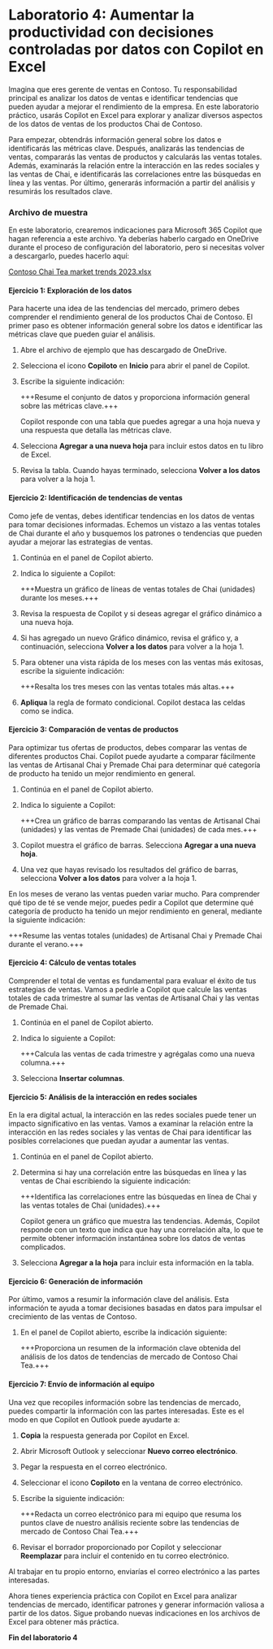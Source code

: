 # Laboratorio 4: Aumentar la productividad con decisiones controladas por datos con Copilot en Excel

Imagina que eres gerente de ventas en Contoso. Tu responsabilidad principal es analizar los datos de ventas e identificar tendencias que pueden ayudar a mejorar el rendimiento de la empresa. En este laboratorio práctico, usarás Copilot en Excel para explorar y analizar diversos aspectos de los datos de ventas de los productos Chai de Contoso.

Para empezar, obtendrás información general sobre los datos e identificarás las métricas clave. Después, analizarás las tendencias de ventas, compararás las ventas de productos y calcularás las ventas totales. Además, examinarás la relación entre la interacción en las redes sociales y las ventas de Chai, e identificarás las correlaciones entre las búsquedas en línea y las ventas. Por último, generarás información a partir del análisis y resumirás los resultados clave.

### Archivo de muestra

En este laboratorio, crearemos indicaciones para Microsoft 365 Copilot que hagan referencia a este archivo. Ya deberías haberlo cargado en OneDrive durante el proceso de configuración del laboratorio, pero si necesitas volver a descargarlo, puedes hacerlo aquí:

[Contoso Chai Tea market trends 2023.xlsx](https://go.microsoft.com/fwlink/?linkid=2268822)

#### Ejercicio 1: Exploración de los datos

Para hacerte una idea de las tendencias del mercado, primero debes comprender el rendimiento general de los productos Chai de Contoso. El primer paso es obtener información general sobre los datos e identificar las métricas clave que pueden guiar el análisis.

1. Abre el archivo de ejemplo que has descargado de OneDrive.

1. Selecciona el icono **Copiloto** en **Inicio** para abrir el panel de Copilot.

1. Escribe la siguiente indicación:

    +++Resume el conjunto de datos y proporciona información general sobre las métricas clave.+++

    Copilot responde con una tabla que puedes agregar a una hoja nueva y una respuesta que detalla las métricas clave.

1. Selecciona **Agregar a una nueva hoja** para incluir estos datos en tu libro de Excel.

1. Revisa la tabla. Cuando hayas terminado, selecciona **Volver a los datos** para volver a la hoja 1.

#### Ejercicio 2: Identificación de tendencias de ventas

Como jefe de ventas, debes identificar tendencias en los datos de ventas para tomar decisiones informadas. Echemos un vistazo a las ventas totales de Chai durante el año y busquemos los patrones o tendencias que pueden ayudar a mejorar las estrategias de ventas.

1. Continúa en el panel de Copilot abierto.

1. Indica lo siguiente a Copilot:

    +++Muestra un gráfico de líneas de ventas totales de Chai (unidades) durante los meses.+++

1. Revisa la respuesta de Copilot y si deseas agregar el gráfico dinámico a una nueva hoja.

1. Si has agregado un nuevo Gráfico dinámico, revisa el gráfico y, a continuación, selecciona **Volver a los datos** para volver a la hoja 1.
   
1. Para obtener una vista rápida de los meses con las ventas más exitosas, escribe la siguiente indicación:

    +++Resalta los tres meses con las ventas totales más altas.+++

1. **Apliqua** la regla de formato condicional. Copilot destaca las celdas como se indica.

#### Ejercicio 3: Comparación de ventas de productos

Para optimizar tus ofertas de productos, debes comparar las ventas de diferentes productos Chai. Copilot puede ayudarte a comparar fácilmente las ventas de Artisanal Chai y Premade Chai para determinar qué categoría de producto ha tenido un mejor rendimiento en general.

1. Continúa en el panel de Copilot abierto.

1. Indica lo siguiente a Copilot:

    +++Crea un gráfico de barras comparando las ventas de Artisanal Chai (unidades) y las ventas de Premade Chai (unidades) de cada mes.+++

1. Copilot muestra el gráfico de barras. Selecciona **Agregar a una nueva hoja**.

1. Una vez que hayas revisado los resultados del gráfico de barras, selecciona **Volver a los datos** para volver a la hoja 1.
   
En los meses de verano las ventas pueden variar mucho. Para comprender qué tipo de té se vende mejor, puedes pedir a Copilot que determine qué categoría de producto ha tenido un mejor rendimiento en general, mediante la siguiente indicación:

   +++Resume las ventas totales (unidades) de Artisanal Chai y Premade Chai durante el verano.+++

#### Ejercicio 4: Cálculo de ventas totales

Comprender el total de ventas es fundamental para evaluar el éxito de tus estrategias de ventas. Vamos a pedirle a Copilot que calcule las ventas totales de cada trimestre al sumar las ventas de Artisanal Chai y las ventas de Premade Chai.

1. Continúa en el panel de Copilot abierto.

1. Indica lo siguiente a Copilot:

    +++Calcula las ventas de cada trimestre y agrégalas como una nueva columna.+++

1. Selecciona **Insertar columnas**.

#### Ejercicio 5: Análisis de la interacción en redes sociales

En la era digital actual, la interacción en las redes sociales puede tener un impacto significativo en las ventas. Vamos a examinar la relación entre la interacción en las redes sociales y las ventas de Chai para identificar las posibles correlaciones que puedan ayudar a aumentar las ventas.

1. Continúa en el panel de Copilot abierto.

1. Determina si hay una correlación entre las búsquedas en línea y las ventas de Chai escribiendo la siguiente indicación:

    +++Identifica las correlaciones entre las búsquedas en línea de Chai y las ventas totales de Chai (unidades).+++

    Copilot genera un gráfico que muestra las tendencias. Además, Copilot responde con un texto que indica que hay una correlación alta, lo que te permite obtener información instantánea sobre los datos de ventas complicados.

1. Selecciona **Agregar a la hoja** para incluir esta información en la tabla.

#### Ejercicio 6: Generación de información

Por último, vamos a resumir la información clave del análisis. Esta información te ayuda a tomar decisiones basadas en datos para impulsar el crecimiento de las ventas de Contoso.

1. En el panel de Copilot abierto, escribe la indicación siguiente:

    +++Proporciona un resumen de la información clave obtenida del análisis de los datos de tendencias de mercado de Contoso Chai Tea.+++

#### Ejercicio 7: Envío de información al equipo

Una vez que recopiles información sobre las tendencias de mercado, puedes compartir la información con las partes interesadas. Este es el modo en que Copilot en Outlook puede ayudarte a:

1. **Copia** la respuesta generada por Copilot en Excel.

1. Abrir Microsoft Outlook y seleccionar **Nuevo correo electrónico**.

1. Pegar la respuesta en el correo electrónico.

1. Seleccionar el icono **Copiloto** en la ventana de correo electrónico.

1. Escribe la siguiente indicación:

    +++Redacta un correo electrónico para mi equipo que resuma los puntos clave de nuestro análisis reciente sobre las tendencias de mercado de Contoso Chai Tea.+++

1. Revisar el borrador proporcionado por Copilot y seleccionar **Reemplazar** para incluir el contenido en tu correo electrónico.

Al trabajar en tu propio entorno, enviarías el correo electrónico a las partes interesadas.

Ahora tienes experiencia práctica con Copilot en Excel para analizar tendencias de mercado, identificar patrones y generar información valiosa a partir de los datos. Sigue probando nuevas indicaciones en los archivos de Excel para obtener más práctica.

**Fin del laboratorio 4**
